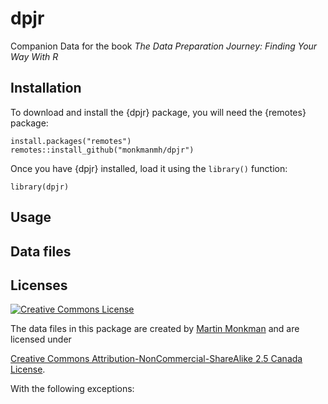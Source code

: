 # dpjr

Companion Data for the book _The Data Preparation Journey: Finding Your Way With R_


## Installation

To download and install the {dpjr} package, you will need the {remotes} package:

```
install.packages("remotes")
remotes::install_github("monkmanmh/dpjr")
```
Once you have {dpjr} installed, load it using the `library()` function:

```
library(dpjr)
```

## Usage


## Data files


## Licenses


<a rel="license" href="https://creativecommons.org/licenses/by-nc-sa/2.5/ca/"><img alt="Creative Commons License" style="border-width:0" src="https://i.creativecommons.org/l/by-nc-sa/3.0/us/88x31.png" /></a><br />

The data files in this package are created by [Martin Monkman](https://github.com/MonkmanMH) and are licensed under 

<a rel="license" href="https://creativecommons.org/licenses/by-nc-sa/2.5/ca/">Creative Commons Attribution-NonCommercial-ShareAlike 2.5 Canada License</a>.


With the following exceptions:



